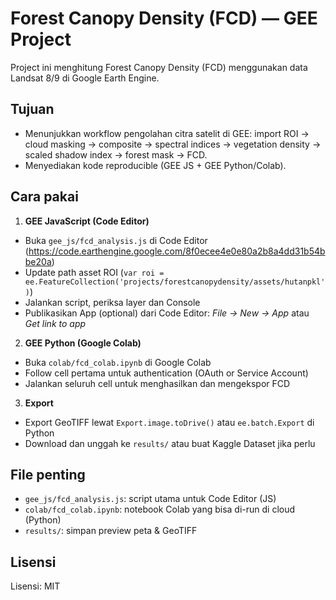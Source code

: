 # Forest Canopy Density (FCD) — GEE Project


Project ini menghitung Forest Canopy Density (FCD) menggunakan data Landsat 8/9 di Google Earth Engine.


## Tujuan
- Menunjukkan workflow pengolahan citra satelit di GEE: import ROI → cloud masking → composite → spectral indices → vegetation density → scaled shadow index → forest mask → FCD.
- Menyediakan kode reproducible (GEE JS + GEE Python/Colab).


## Cara pakai
1. **GEE JavaScript (Code Editor)**
- Buka `gee_js/fcd_analysis.js` di Code Editor (https://code.earthengine.google.com/8f0ecee4e0e80a2b8a4dd31b54bbe20a)
- Update path asset ROI (`var roi = ee.FeatureCollection('projects/forestcanopydensity/assets/hutanpkl')`)
- Jalankan script, periksa layer dan Console
- Publikasikan App (optional) dari Code Editor: *File → New → App* atau *Get link to app*


2. **GEE Python (Google Colab)**
- Buka `colab/fcd_colab.ipynb` di Google Colab
- Follow cell pertama untuk authentication (OAuth or Service Account)
- Jalankan seluruh cell untuk menghasilkan dan mengekspor FCD


3. **Export**
- Export GeoTIFF lewat `Export.image.toDrive()` atau `ee.batch.Export` di Python
- Download dan unggah ke `results/` atau buat Kaggle Dataset jika perlu


## File penting
- `gee_js/fcd_analysis.js`: script utama untuk Code Editor (JS)
- `colab/fcd_colab.ipynb`: notebook Colab yang bisa di-run di cloud (Python)
- `results/`: simpan preview peta & GeoTIFF


## Lisensi
Lisensi: MIT
